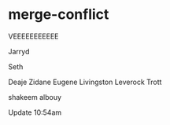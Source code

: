 # merge-conflict

VEEEEEEEEEEE

Jarryd

Seth

Deaje Zidane Eugene Livingston Leverock Trott

shakeem albouy
 
Update 10:54am 
